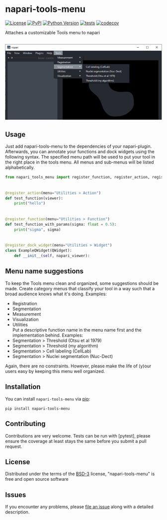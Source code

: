 # napari-tools-menu

[![License](https://img.shields.io/pypi/l/napari-tools-menu.svg?color=green)](https://github.com/haesleinhuepf/napari-tools-menu/raw/master/LICENSE)
[![PyPI](https://img.shields.io/pypi/v/napari-tools-menu.svg?color=green)](https://pypi.org/project/napari-tools-menu)
[![Python Version](https://img.shields.io/pypi/pyversions/napari-tools-menu.svg?color=green)](https://python.org)
[![tests](https://github.com/haesleinhuepf/napari-tools-menu/workflows/tests/badge.svg)](https://github.com/haesleinhuepf/napari-tools-menu/actions)
[![codecov](https://codecov.io/gh/haesleinhuepf/napari-tools-menu/branch/master/graph/badge.svg)](https://codecov.io/gh/haesleinhuepf/napari-tools-menu)

Attaches a customizable Tools menu to napari

![img.png](https://github.com/haesleinhuepf/napari-tools-menu/raw/main/images/screenshot.png)
----------------------------------

## Usage

Just add napari-tools-menu to the dependencies of your napari-plugin. Afterwards, you can annotate your functions and dock widgets using the following syntax.
The specified menu path will be used to put your tool in the right place in the tools menu. 
All menus and sub-menus will be listed alphabetically.

```python
from napari_tools_menu import register_function, register_action, register_dock_widget


@register_action(menu="Utilities > Action")
def test_function(viewer):
    print("hello")


@register_function(menu="Utilities > Function")
def test_function_with_params(sigma: float = 0.5):
    print("sigma", sigma)


@register_dock_widget(menu="Utilities > Widget")
class ExampleQWidget(QWidget):
    def __init__(self, napari_viewer):
```

## Menu name suggestions

To keep the Tools menu clean and organized, some suggestions should be made.
Create category menus that classify your tool in a way such that a broad audience knows what it's doing. Examples:
  * Registration
  * Segmentation
  * Measurement
  * Visualization
  * Utilities  
Put a descriptive function name in the menu name first and the implementation behind. Examples:
  * Segmentation > Threshold (Otsu et al 1979)
  * Segmentation > Threshold (my algorithm)
  * Segmentation > Cell labeling (CellLab)
  * Segmentation > Nuclei segmentation (Nuc-Dect)

Again, there are no constraints. However, please make the life of (y)our users easy by keeping this menu well organized.

## Installation

You can install `napari-tools-menu` via [pip]:

    pip install napari-tools-menu

## Contributing

Contributions are very welcome. Tests can be run with [pytest], please ensure
the coverage at least stays the same before you submit a pull request.

## License

Distributed under the terms of the [BSD-3] license,
"napari-tools-menu" is free and open source software

## Issues

If you encounter any problems, please [file an issue] along with a detailed description.

[napari]: https://github.com/napari/napari
[Cookiecutter]: https://github.com/audreyr/cookiecutter
[@napari]: https://github.com/napari
[MIT]: http://opensource.org/licenses/MIT
[BSD-3]: http://opensource.org/licenses/BSD-3-Clause
[GNU GPL v3.0]: http://www.gnu.org/licenses/gpl-3.0.txt
[GNU LGPL v3.0]: http://www.gnu.org/licenses/lgpl-3.0.txt
[Apache Software License 2.0]: http://www.apache.org/licenses/LICENSE-2.0
[Mozilla Public License 2.0]: https://www.mozilla.org/media/MPL/2.0/index.txt
[cookiecutter-napari-plugin]: https://github.com/napari/cookiecutter-napari-plugin

[file an issue]: https://github.com/haesleinhuepf/napari-tools-menu/issues

[napari]: https://github.com/napari/napari
[tox]: https://tox.readthedocs.io/en/latest/
[pip]: https://pypi.org/project/pip/
[PyPI]: https://pypi.org/

